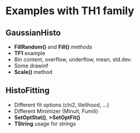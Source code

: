 Examples with TH1 family
========================

GaussianHisto
-------------
 
 * **FillRandom()** and **Fill()** methods
 * **TF1** example
 * Bin content, overflow, underflow, mean, std.dev.
 * Some drawinf
 * **Scale()** method

HistoFitting
------------

 * Different fit options (chi2, lilelihood, ...)
 * Different Minimizer (Minuit, Fumili)
 * **SetOptStat()**, **>SetOptFit()**
 * **TString** usage for strings
